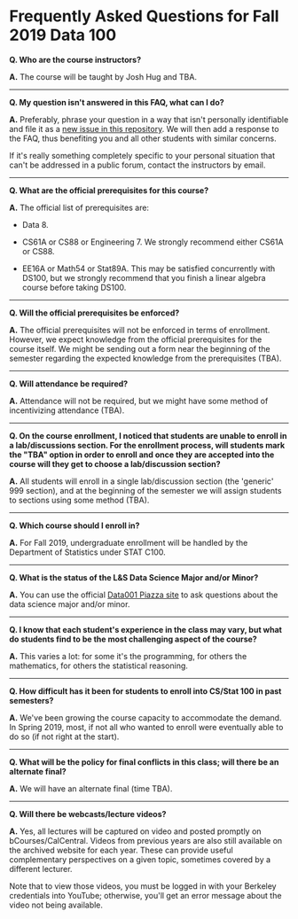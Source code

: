 # Frequently Asked Questions for Fall 2019 Data 100

**Q. Who are the course instructors?**

**A.** The course will be taught by Josh Hug and TBA.

---

**Q. My question isn't answered in this FAQ, what can I do?**

**A.** Preferably, phrase your question in a way that isn't personally identifiable and file it as a [new issue in this repository](https://github.com/DS-100/DS-100.github.io/issues/new). We will then add a response to the FAQ, thus benefiting you and all other students with similar concerns.

If it's really something completely specific to your personal situation that can't be addressed in a public forum, contact the instructors by email.

---

**Q. What are the official prerequisites for this course?**

**A.** The official list of prerequisites are:

- Data 8.

- CS61A or CS88 or Engineering 7. We strongly recommend either CS61A or CS88.

- EE16A or Math54 or Stat89A. This may be satisfied concurrently with DS100, but we strongly recommend that you finish a linear algebra course before taking DS100.

---

**Q. Will the official prerequisites be enforced?**

**A.** The official prerequisites will not be enforced in terms of enrollment. However, we expect knowledge from the official prerequisites for the course itself. We might be sending out a form near the beginning of the semester regarding the expected knowledge from the prerequisites (TBA).

---

**Q. Will attendance be required?**

**A.** Attendance will not be required, but we might have some method of incentivizing attendance (TBA).

---

**Q. On the course enrollment, I noticed that students are unable to enroll in a lab/discussions section. For the enrollment process, will students mark the "TBA" option in order to enroll and once they are accepted into the course will they get to choose a lab/discussion section?**

**A.** All students will enroll in a single lab/discussion section (the 'generic' 999 section), and at the beginning of the semester we will assign students to sections using some method (TBA).

---

**Q. Which course should I enroll in?**

**A.** For Fall 2019, undergraduate enrollment will be handled by the Department of Statistics under STAT C100.

---

**Q. What is the status of the L&S Data Science Major and/or Minor?**

**A.** You can use the official [Data001 Piazza site](https://piazza.com/class/j7s01y165odq5?cid=496) to ask questions about the data science major and/or minor.

---

**Q. I know that each student's experience in the class may vary, but what do students find to be the most challenging aspect of the course?**

**A.** This varies a lot: for some it's the programming, for others the mathematics, for others the statistical reasoning.

---

**Q. How difficult has it been for students to enroll into CS/Stat 100 in past semesters?**

**A.** We've been growing the course capacity to accommodate the demand.  In Spring 2019, most, if not all who wanted to enroll were eventually able to do so (if not right at the start).

---


**Q. What will be the policy for final conflicts in this class; will there be an alternate final?**

**A.** We will have an alternate final (time TBA).

---

**Q. Will there be webcasts/lecture videos?**

**A.** Yes, all lectures will be captured on video and posted promptly on bCourses/CalCentral. Videos from previous years are also still available on the archived website for each year. These can provide useful complementary perspectives on a given topic, sometimes covered by a different lecturer.

Note that to view those videos, you must be logged in with your Berkeley credentials into YouTube; otherwise, you'll get an error message about the video not being available.
